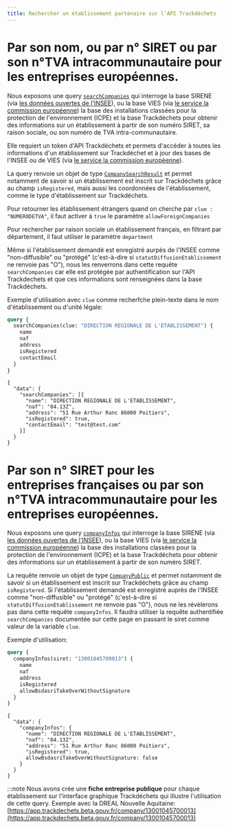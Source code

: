 ```yaml
---
title: Rechercher un établissement partenaire sur l'API Trackdéchets
---
```


# Par son nom, ou par n° SIRET ou par son n°TVA intracommunautaire pour les entreprises européennes.

Nous exposons une query [`searchCompanies`](../reference/api-reference/user-company/queries#searchcompanies) qui interroge la base SIRENE (via [les données ouvertes de l'INSEE](https://files.data.gouv.fr/insee-sirene/)), ou la base VIES (via [le service la commission européenne](https://ec.europa.eu/taxation_customs/vies/)) la base des installations classées pour la protection de l'environnement (ICPE) et la base Trackdéchets pour obtenir des informations sur un établissement à partir de son numéro SIRET, sa raison sociale, ou son numéro de TVA intra-communautaire.

Elle requiert un token d'API Trackdéchets et permets d'accéder à toutes les informations d'un établissement sur Trackdéchet et à jour des bases de l'INSEE ou de VIES (via [le service la commission européenne](https://ec.europa.eu/taxation_customs/vies/)).

La query renvoie un objet de type [`CompanySearchResult`](../reference/api-reference/user-company/objects#companysearchresult) et permet notamment de savoir si un établissement est inscrit sur Trackdéchets grâce au champ `isRegistered`, mais aussi les coordonnées de l'établissement, comme le type d'établissement sur Trackdéchets. 

Pour retourner les établissement étrangers quand on cherche par `clue : "NUMERODETVA"`, il faut activer à `true` le paramètre `allowForeignCompanies`

Pour rechercher par raison sociale un établissement français, en filtrant par département, il faut utiliser le paramètre `department`

Même si l'établissement demandé est enregistré aurpès de l'INSEE comme "non-diffusible" ou "protégé" (c'est-à-dire si `statutDiffusionEtablissement` ne renvoie pas "O"), nous les renverrons dans cette requête `searchCompanies` car elle est protégée par authentification sur l'API Trackdechets et que ces informations sont renseignées dans la base Trackdéchets.

Exemple d'utilisation avec `clue` comme recherfche plein-texte dans le nom d'établissement ou d'unité légale:

```graphql
query {
  searchCompanies(clue: "DIRECTION REGIONALE DE L'ETABLISSEMENT") {
    name
    naf
    address
    isRegistered
    contactEmail
  }
}
```

```
{
  "data": {
    "searchCompanies": [{
      "name": "DIRECTION REGIONALE DE L'ETABLISSEMENT",
      "naf": "84.13Z",
      "address": "51 Rue Arthur Ranc 86000 Poitiers",
      "isRegistered": true,
      "contactEmail": "test@test.com"
    }]
  }
}
```


# Par son n° SIRET pour les entreprises françaises ou par son n°TVA intracommunautaire pour les entreprises européennes.

Nous exposons une query [`companyInfos`](../reference/api-reference/user-company/queries#companyinfos) qui interroge la base SIRENE (via [les données ouvertes de l'INSEE](https://files.data.gouv.fr/insee-sirene/)), ou la base VIES (via [le service la commission européenne](https://ec.europa.eu/taxation_customs/vies/)) la base des installations classées pour la protection de l'environnement (ICPE) et la base Trackdéchets pour obtenir des informations sur un établissement à partir de son numéro SIRET.

La requête renvoie un objet de type [`CompanyPublic`](../reference/api-reference/user-company/objects#companypublic) et permet notamment de savoir si un établissement est inscrit sur Trackdéchets grâce au champ `isRegistered`. Si l'établissement demandé est enregistré auprès de l'INSEE comme  "non-diffusible" ou "protégé" (c'est-à-dire si `statutDiffusionEtablissement` ne renvoie pas "O"), nous ne les révèlerons pas dans cette requête `companyInfos`. Il faudra utiliser la requête authentifiée `searchCompanies` documentée sur cette page en passant le siret comme valeur de la variable `clue`.

Exemple d'utilisation:

```graphql
query {
  companyInfos(siret: "13001045700013") {
    name
    naf
    address
    isRegistered
    allowBsdasriTakeOverWithoutSignature
  }
}
```

```
{
  "data": {
    "companyInfos": {
      "name": "DIRECTION REGIONALE DE L'ETABLISSEMENT",
      "naf": "84.13Z",
      "address": "51 Rue Arthur Ranc 86000 Poitiers",
      "isRegistered": true,
      allowBsdasriTakeOverWithoutSignature: false
    }
  }
}
```

:::note
Nous avons crée une **fiche entreprise publique** pour chaque établissement sur l'interface graphique Trackdéchets qui illustre l'utilisation de cette query. Exemple avec la DREAL Nouvelle Aquitaine: [https://app.trackdechets.beta.gouv.fr/company/13001045700013](https://app.trackdechets.beta.gouv.fr/company/13001045700013)
